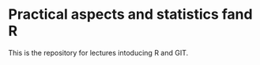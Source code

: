 # Practical aspects and statistics fand R

This is the repository for lectures intoducing R and GIT.